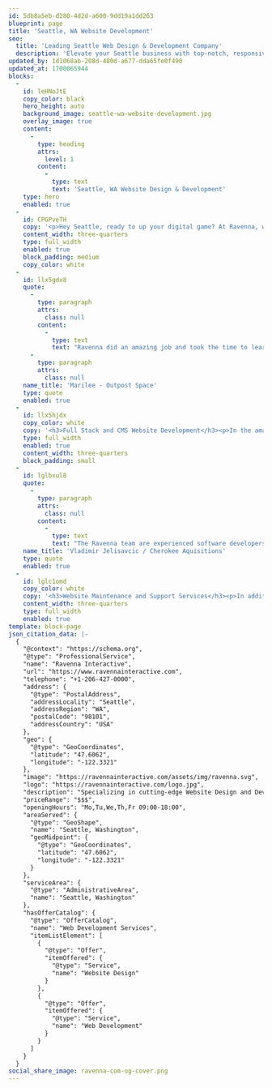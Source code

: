 ```yaml
---
id: 5db8a5eb-d280-4d2d-a600-9dd19a1dd263
blueprint: page
title: 'Seattle, WA Website Development'
seo:
  title: 'Leading Seattle Web Design & Development Company'
  description: 'Elevate your Seattle business with top-notch, responsive web design & development. Engage your audience—book a free consultation now!'
updated_by: 1d1068ab-208d-480d-a677-dda65fe0f490
updated_at: 1700065944
blocks:
  -
    id: leHNoJtE
    copy_color: black
    hero_height: auto
    background_image: seattle-wa-website-development.jpg
    overlay_image: true
    content:
      -
        type: heading
        attrs:
          level: 1
        content:
          -
            type: text
            text: 'Seattle, WA Website Design & Development'
    type: hero
    enabled: true
  -
    id: CPGPveTH
    copy: '<p>Hey Seattle, ready to up your digital game? At Ravenna, we don’t just build websites; we craft digital experiences that turn clicks into customers. Based right here in the Emerald City, we&#039;re your go-to experts for kickass Website Design and Development. Let&#039;s get something done together.<br>As a leading Seattle, WA, website design and development company, we understand your website is critical to your business. It&#039;s often the first impression that potential customers have of your brand, so it&#039;s critical to make it a good one.</p><h3>Thoughtful Website Design</h3><p>In today&#039;s fast-paced digital landscape, website design is about more than just eye-catching graphics and a sleek interface; it&#039;s about creating an interactive experience that resonates with your audience. Thoughtful website design goes beyond the superficial. It&#039;s a meticulous process that involves understanding your audience&#039;s needs, behaviors, and pain points. From an intuitive navigation menu to a color scheme that evokes the right emotions, every design element should serve a specific purpose and offer a solution to a problem. When done correctly, it turns visitors into loyal customers and brand ambassadors, adding real value to their experience.</p><p>Being thoughtful in design means paying attention to both form and function. The site should be aesthetically pleasing, but it should also be user-friendly and optimized for conversions. A website that excels in form but fails in function can frustrate users, leading to higher bounce rates. On the other hand, a site that is utilitarian but lacks polish may fail to convey professionalism, weakening brand trust. Striking a balance between the two is essential. This involves technical finesse, artistic skill, and an analytical approach to understand how users interact with the site. Every button placement, every image, and even the typography are intentionally chosen to create a harmonious user journey.</p>'
    content_width: three-quarters
    type: full_width
    enabled: true
    block_padding: medium
    copy_color: white
  -
    id: llx5gdx8
    quote:
      -
        type: paragraph
        attrs:
          class: null
        content:
          -
            type: text
            text: "Ravenna did an amazing job and took the time to learn about our company mission so that our website would be aesthetically pleasing and highly effective. They were flexible and accommodating\_with our schedule and gave thorough weekly reports to keep us updated on progress. We will definitely use Ravenna again for future needs!"
      -
        type: paragraph
        attrs:
          class: null
    name_title: 'Marilee - Outpost Space'
    type: quote
    enabled: true
  -
    id: llx5hjdx
    copy_color: white
    copy: '<h3>Full Stack and CMS Website Development</h3><p>In the amazing city of Seattle, WA, Full Stack and CMS Website Development are not just buzzwords; they&#039;re essential tools for any business looking to thrive in the digital world. Full Stack Development offers the full package—from server-side scripting to front-end user interfaces, we&#039;ve got it all covered. By leveraging cutting-edge technologies like Laravel, we create scalable, high-performance websites that can adapt to your ever-evolving business needs. It&#039;s not just about having a functional website; it&#039;s about delivering a seamless, end-to-end user experience that turns casual browsers into loyal customers.</p><p><a href="statamic://entry::fd323348-9720-4616-b8bb-1d697b66a128" title="Statamic Development Services">Learn more</a></p><p>When it comes to CMS (Content Management Systems) development, we offer unparalleled customization and ease of use. Whether you&#039;re a blogging aficionado or an e-commerce mogul, we tailor our CMS solutions to fit your unique needs, giving you the power to update content effortlessly without compromising on design or functionality. Based right here in Seattle, we understand the dynamic, fast-paced nature of this city and tailor our services to meet the demands of a competitive marketplace. Get ready to engage with your audience like never before, thanks to our state-of-the-art Full Stack and CMS solutions.</p><p><a href="entry::483442c7-e087-4a7a-9efb-c796d641e011" title="Statamic Vs WordPress">Read about Statamic vs WordPress</a></p>'
    type: full_width
    enabled: true
    content_width: three-quarters
    block_padding: small
  -
    id: lglbxul8
    quote:
      -
        type: paragraph
        attrs:
          class: null
        content:
          -
            type: text
            text: "The Ravenna team are experienced software developers who work quickly and efficiently. I feel comfortable trusting them with my company's critical web infrastructure."
    name_title: 'Vladimir Jelisavcic / Cherokee Aquisitions'
    type: quote
    enabled: true
  -
    id: lglc1omd
    copy_color: white
    copy: '<h3>Website Maintenance and Support Services</h3><p>In addition to website development, we also offer website maintenance and support services. We understand that maintaining a website can be time-consuming, so we&#039;re here to help you manage your website and ensure that it stays up-to-date and secure.</p><p>Our maintenance and support options range from a simple retainer that gets you priority access to us all the way up to a service-level agreement that guarantees response times, even at 4 in the morning.</p><h4>Let’s Meet</h4><p>We know that choosing a development partner can be a daunting task. That&#039;s why we always offer a free consultation to help you determine if we&#039;re the right fit for your needs. During this consultation, we&#039;ll discuss your goals and objectives and answer any questions you may have about our services.</p><p>Now all that said, we do our most effective work face-to-face. Contact us to discuss your website needs in Seattle, WA, by calling us at <a href="tel:2064270000">(206) 427-0000</a> or emailing <a href="mailto:tj@ravennainteractive.com">tj@ravennainteractive.com</a>.</p>'
    content_width: three-quarters
    type: full_width
    enabled: true
template: block-page
json_citation_data: |-
  {
    "@context": "https://schema.org",
    "@type": "ProfessionalService",
    "name": "Ravenna Interactive",
    "url": "https://www.ravennainteractive.com",
    "telephone": "+1-206-427-0000",
    "address": {
      "@type": "PostalAddress",
      "addressLocality": "Seattle",
      "addressRegion": "WA",
      "postalCode": "98101",
      "addressCountry": "USA"
    },
    "geo": {
      "@type": "GeoCoordinates",
      "latitude": "47.6062",
      "longitude": "-122.3321"
    },
    "image": "https://ravennainteractive.com/assets/img/ravenna.svg",
    "logo": "https://ravennainteractive.com/logo.jpg",
    "description": "Specializing in cutting-edge Website Design and Development services in Seattle, Washington. Transform your online presence with responsive design, intuitive UI, and robust back-end solutions.",
    "priceRange": "$$$",
    "openingHours": "Mo,Tu,We,Th,Fr 09:00-18:00",
    "areaServed": {
      "@type": "GeoShape",
      "name": "Seattle, Washington",
      "geoMidpoint": {
        "@type": "GeoCoordinates",
        "latitude": "47.6062",
        "longitude": "-122.3321"
      }
    },
    "serviceArea": {
      "@type": "AdministrativeArea",
      "name": "Seattle, Washington"
    },
    "hasOfferCatalog": {
      "@type": "OfferCatalog",
      "name": "Web Development Services",
      "itemListElement": [
        {
          "@type": "Offer",
          "itemOffered": {
            "@type": "Service",
            "name": "Website Design"
          }
        },
        {
          "@type": "Offer",
          "itemOffered": {
            "@type": "Service",
            "name": "Web Development"
          }
        }
      ]
    }
  }
social_share_image: ravenna-com-og-cover.png
---
```

